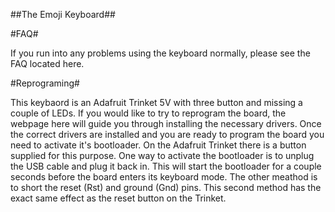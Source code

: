 ##The Emoji Keyboard##

#FAQ#

If you run into any problems using the keyboard normally, please see the FAQ located here.

#Reprograming#

This keybaord is an Adafruit Trinket 5V with three button and missing a couple of LEDs. If you would like to try to reprogram the board, the webpage here will guide you through installing the necessary drivers. Once the correct drivers are installed and you are ready to program the board you need to activate it's bootloader. On the Adafruit Trinket there is a button supplied for this purpose. One way to activate the bootloader is to unplug the USB cable and plug it back in. This will start the bootloader for a couple seconds before the board enters its keyboard mode. The other meathod is to short the reset (Rst) and ground (Gnd) pins. This second method has the exact same effect as the reset button on the Trinket.
